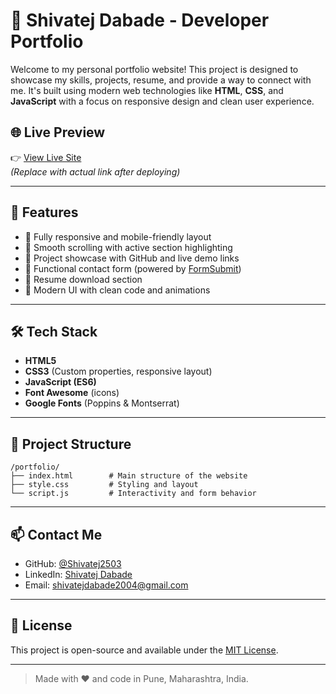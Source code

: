 # 💼 Shivatej Dabade - Developer Portfolio

Welcome to my personal portfolio website! This project is designed to showcase my skills, projects, resume, and provide a way to connect with me. It's built using modern web technologies like **HTML**, **CSS**, and **JavaScript** with a focus on responsive design and clean user experience.

## 🌐 Live Preview

👉 [View Live Site](https://shivatej2503.github.io/)  
*(Replace with actual link after deploying)*

---

## 📌 Features

- 🚀 Fully responsive and mobile-friendly layout
- 🎯 Smooth scrolling with active section highlighting
- 📂 Project showcase with GitHub and live demo links
- 📩 Functional contact form (powered by [FormSubmit](https://formsubmit.co/))
- 📄 Resume download section
- 🌈 Modern UI with clean code and animations

---

## 🛠️ Tech Stack

- **HTML5**
- **CSS3** (Custom properties, responsive layout)
- **JavaScript (ES6)**
- **Font Awesome** (icons)
- **Google Fonts** (Poppins & Montserrat)

---

## 📁 Project Structure

```
/portfolio/
├── index.html        # Main structure of the website
├── style.css         # Styling and layout
└── script.js         # Interactivity and form behavior
```

---

## 📫 Contact Me

- GitHub: [@Shivatej2503](https://github.com/Shivatej2503)
- LinkedIn: [Shivatej Dabade](https://linkedin.com/in/shivatej-dabade-72b154331)
- Email: shivatejdabade2004@gmail.com

---

## 🔖 License

This project is open-source and available under the [MIT License](LICENSE).

---

> Made with ❤️ and code in Pune, Maharashtra, India.
